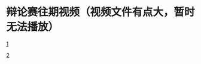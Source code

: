 # 辩论赛往期视频（视频文件有点大，暂时无法播放）

[1](1.html ':include :type=iframe width=100% height=450px')

[2](2.html ':include :type=iframe width=100% height=450px')
